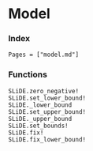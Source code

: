 # Model

### Index

```@index
Pages = ["model.md"]
```

### Functions

```@docs
SLiDE.zero_negative!
SLiDE.set_lower_bound!
SLiDE._lower_bound
SLiDE.set_upper_bound!
SLiDE._upper_bound
SLiDE.set_bounds!
SLiDE.fix!
SLiDE.fix_lower_bound!
```